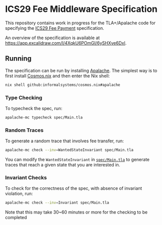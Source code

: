 # ICS29 Fee Middleware Specification

This repository contains work in progress for the TLA+/Apalache code for specifying
the [ICS29 Fee Payment](https://github.com/cosmos/ibc/tree/master/spec/app/ics-029-fee-payment) specification.

An overview of the specification is available at https://app.excalidraw.com/l/4XqkU6POmGI/6ySHXye6DxI.

## Running

The specification can be run by installing [Apalache](https://apalache.informal.systems/). The simplest way is to first install [Cosmos.nix](https://github.com/informalsystems/cosmos.nix/#non-nixos) and then enter the Nix shell:

```bash
nix shell github:informalsystems/cosmos.nix#apalache
```

### Type Checking

To typecheck the spec, run:

```bash
apalache-mc typecheck spec/Main.tla
```

### Random Traces

To generate a random trace that involves fee transfer, run:

```bash
apalache-mc check --inv=WantedStateInvariant spec/Main.tla
```

You can modify the `WantedStateInvariant` in [`spec/Main.tla`](spec/Main.tla) to generate traces that reach a given state that you are interested in.

### Invariant Checks

To check for the correctness of the spec, with absence of invariant violation,
run:

```bash
apalache-mc check --inv=Invariant spec/Main.tla
```

Note that this may take 30~60 minutes or more for the checking to be completed

